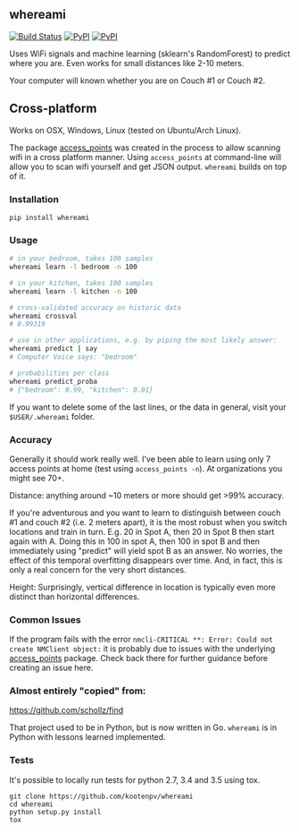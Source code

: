 ## whereami

[![Build Status](https://travis-ci.org/kootenpv/whereami.svg?branch=master)](https://travis-ci.org/kootenpv/whereami)
[![PyPI](https://img.shields.io/pypi/v/whereami.svg?style=flat-square)](https://pypi.python.org/pypi/whereami/)
[![PyPI](https://img.shields.io/pypi/pyversions/whereami.svg?style=flat-square)](https://pypi.python.org/pypi/whereami/)

Uses WiFi signals and machine learning (sklearn's RandomForest) to predict where you are. Even works for small distances like 2-10 meters.

Your computer will known whether you are on Couch #1 or Couch #2.

## Cross-platform

Works on OSX, Windows, Linux (tested on Ubuntu/Arch Linux).

The package [access_points](https://github.com/kootenpv/access_points) was created in the process to allow scanning wifi in a cross platform manner. Using `access_points` at command-line will allow you to scan wifi yourself and get JSON output.
`whereami` builds on top of it.

### Installation

    pip install whereami

### Usage

```bash
# in your bedroom, takes 100 samples
whereami learn -l bedroom -n 100

# in your kitchen, takes 100 samples
whereami learn -l kitchen -n 100

# cross-validated accuracy on historic data
whereami crossval
# 0.99319

# use in other applications, e.g. by piping the most likely answer:
whereami predict | say
# Computer Voice says: "bedroom"

# probabilities per class
whereami predict_proba
# {"bedroom": 0.99, "kitchen": 0.01}
```

If you want to delete some of the last lines, or the data in general, visit your `$USER/.whereami` folder.

### Accuracy

Generally it should work really well. I've been able to learn using only 7 access points at home (test using `access_points -n`). At organizations you might see 70+.

Distance: anything around ~10 meters or more should get >99% accuracy.

If you're adventurous and you want to learn to distinguish between couch #1 and couch #2 (i.e. 2 meters apart), it is the most robust when you switch locations and train in turn. E.g. 20 in Spot A, then 20 in Spot B then start again with A.
Doing this in 100 in spot A, then 100 in spot B and then immediately using "predict" will yield spot B as an answer. No worries, the effect of this temporal overfitting disappears over time. And, in fact, this is only a real concern for the very short distances.

Height: Surprisingly, vertical difference in location is typically even more distinct than horizontal differences.

### Common Issues

If the program fails with the error `nmcli-CRITICAL **: Error: Could not create NMClient object:` it is probably due to issues with the underlying [access_points](https://github.com/kootenpv/access_points) package. Check back there for further guidance before creating an issue here.

### Almost entirely "copied" from:

https://github.com/schollz/find

That project used to be in Python, but is now written in Go. `whereami` is in Python with lessons learned implemented.

### Tests

It's possible to locally run tests for python 2.7, 3.4 and 3.5 using tox.

    git clone https://github.com/kootenpv/whereami
    cd whereami
    python setup.py install
    tox
